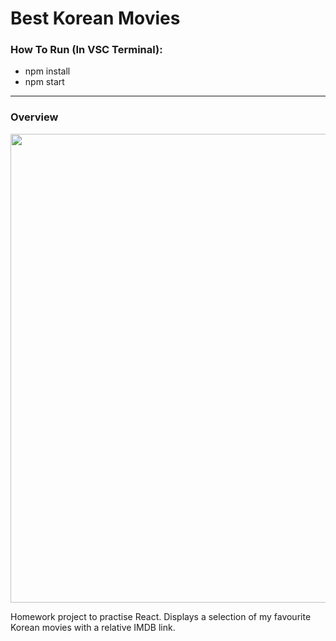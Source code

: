 # Best Korean Movies
### How To Run (In VSC Terminal):
* npm install
* npm start

---

### Overview
[<img src="https://github.com/robdrawspictures/KoreanMovies/blob/main/Best%20Korean%20Movies%20Homepage.png?raw=true" width="750"/>](https://github.com/robdrawspictures/KoreanMovies/blob/main/Best%20Korean%20Movies%20Homepage.png?raw=true "Home page")

Homework project to practise React. Displays a selection of my favourite Korean movies with a relative IMDB link.
